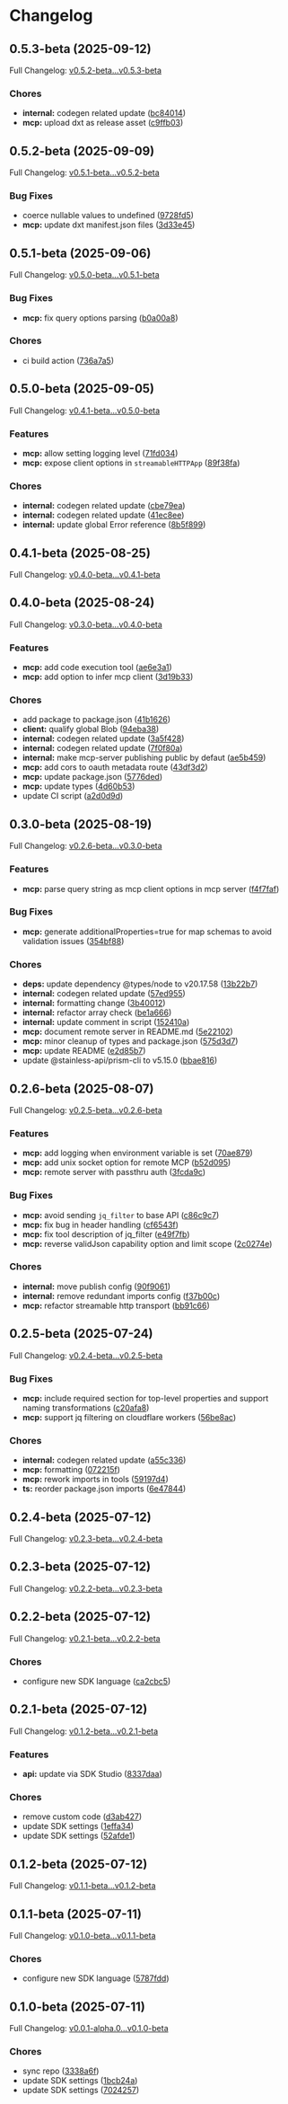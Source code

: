 # Changelog

## 0.5.3-beta (2025-09-12)

Full Changelog: [v0.5.2-beta...v0.5.3-beta](https://github.com/andreibesleaga/ocpi-sdk/compare/v0.5.2-beta...v0.5.3-beta)

### Chores

* **internal:** codegen related update ([bc84014](https://github.com/andreibesleaga/ocpi-sdk/commit/bc84014bba18aa756119e0e022211d5173b5e3c1))
* **mcp:** upload dxt as release asset ([c9ffb03](https://github.com/andreibesleaga/ocpi-sdk/commit/c9ffb03089b9227a5d368fff14c69ffaec4c6df3))

## 0.5.2-beta (2025-09-09)

Full Changelog: [v0.5.1-beta...v0.5.2-beta](https://github.com/andreibesleaga/ocpi-sdk/compare/v0.5.1-beta...v0.5.2-beta)

### Bug Fixes

* coerce nullable values to undefined ([9728fd5](https://github.com/andreibesleaga/ocpi-sdk/commit/9728fd5b3eac0be84a6a47e767da0162edfefd51))
* **mcp:** update dxt manifest.json files ([3d33e45](https://github.com/andreibesleaga/ocpi-sdk/commit/3d33e45398e05045d1bfec25003a89d8f45ef272))

## 0.5.1-beta (2025-09-06)

Full Changelog: [v0.5.0-beta...v0.5.1-beta](https://github.com/andreibesleaga/ocpi-sdk/compare/v0.5.0-beta...v0.5.1-beta)

### Bug Fixes

* **mcp:** fix query options parsing ([b0a00a8](https://github.com/andreibesleaga/ocpi-sdk/commit/b0a00a8a6269e6bb80382008c608cb9b9a68b766))


### Chores

* ci build action ([736a7a5](https://github.com/andreibesleaga/ocpi-sdk/commit/736a7a5dd9b2535aed085722f926b804615cdd0d))

## 0.5.0-beta (2025-09-05)

Full Changelog: [v0.4.1-beta...v0.5.0-beta](https://github.com/andreibesleaga/ocpi-sdk/compare/v0.4.1-beta...v0.5.0-beta)

### Features

* **mcp:** allow setting logging level ([71fd034](https://github.com/andreibesleaga/ocpi-sdk/commit/71fd0345773e557d3f6fb95cc19b2304949af6f5))
* **mcp:** expose client options in `streamableHTTPApp` ([89f38fa](https://github.com/andreibesleaga/ocpi-sdk/commit/89f38fad585a40659ad3fdc70e6d0063c709522d))


### Chores

* **internal:** codegen related update ([cbe79ea](https://github.com/andreibesleaga/ocpi-sdk/commit/cbe79eacbeb9d4f7de5467c99fa32cbefa420e49))
* **internal:** codegen related update ([41ec8ee](https://github.com/andreibesleaga/ocpi-sdk/commit/41ec8ee63975d93b4130b9c74e2c46037cb690ef))
* **internal:** update global Error reference ([8b5f899](https://github.com/andreibesleaga/ocpi-sdk/commit/8b5f89978a05b8fe71eb76a1cc57d6b34e060338))

## 0.4.1-beta (2025-08-25)

Full Changelog: [v0.4.0-beta...v0.4.1-beta](https://github.com/andreibesleaga/ocpi-sdk/compare/v0.4.0-beta...v0.4.1-beta)

## 0.4.0-beta (2025-08-24)

Full Changelog: [v0.3.0-beta...v0.4.0-beta](https://github.com/andreibesleaga/ocpi-sdk/compare/v0.3.0-beta...v0.4.0-beta)

### Features

* **mcp:** add code execution tool ([ae6e3a1](https://github.com/andreibesleaga/ocpi-sdk/commit/ae6e3a153eb1299b3d801bf3cf6d592435573332))
* **mcp:** add option to infer mcp client ([3d19b33](https://github.com/andreibesleaga/ocpi-sdk/commit/3d19b33dd9f7d397c48032c68f8541ad173831cb))


### Chores

* add package to package.json ([41b1626](https://github.com/andreibesleaga/ocpi-sdk/commit/41b16262b8221fe98da9bea71e16832ce742c1e3))
* **client:** qualify global Blob ([94eba38](https://github.com/andreibesleaga/ocpi-sdk/commit/94eba38feb0a354a94aadf2decce10b935d4888d))
* **internal:** codegen related update ([3a5f428](https://github.com/andreibesleaga/ocpi-sdk/commit/3a5f42865d41b355e340ea8c997a752b7dcb2cbd))
* **internal:** codegen related update ([7f0f80a](https://github.com/andreibesleaga/ocpi-sdk/commit/7f0f80a1348900bde4dd4eace00112901c764590))
* **internal:** make mcp-server publishing public by defaut ([ae5b459](https://github.com/andreibesleaga/ocpi-sdk/commit/ae5b45985be86d0be7ba8901d3fb4fb215cc638e))
* **mcp:** add cors to oauth metadata route ([43df3d2](https://github.com/andreibesleaga/ocpi-sdk/commit/43df3d201d0d4150b3b43c88e11dea1273203f9b))
* **mcp:** update package.json ([5776ded](https://github.com/andreibesleaga/ocpi-sdk/commit/5776ded4f09f90177a76c26dbfb8aeb3c63cad26))
* **mcp:** update types ([4d60b53](https://github.com/andreibesleaga/ocpi-sdk/commit/4d60b53aa88b0b16bbb8a6e9fad6249f57f079ee))
* update CI script ([a2d0d9d](https://github.com/andreibesleaga/ocpi-sdk/commit/a2d0d9d87c0fbf7c5c4e19504bccc263873fe54f))

## 0.3.0-beta (2025-08-19)

Full Changelog: [v0.2.6-beta...v0.3.0-beta](https://github.com/andreibesleaga/ocpi-sdk/compare/v0.2.6-beta...v0.3.0-beta)

### Features

* **mcp:** parse query string as mcp client options in mcp server ([f4f7faf](https://github.com/andreibesleaga/ocpi-sdk/commit/f4f7fafad51b33593073b6c97645196034a6e687))


### Bug Fixes

* **mcp:** generate additionalProperties=true for map schemas to avoid validation issues ([354bf88](https://github.com/andreibesleaga/ocpi-sdk/commit/354bf8816be06387ecc68fee66a4760df19177bb))


### Chores

* **deps:** update dependency @types/node to v20.17.58 ([13b22b7](https://github.com/andreibesleaga/ocpi-sdk/commit/13b22b798808555ba5fa7b180ed263fac80aa806))
* **internal:** codegen related update ([57ed955](https://github.com/andreibesleaga/ocpi-sdk/commit/57ed95572b58007a0b3bb4c11871c98a68c59b2b))
* **internal:** formatting change ([3b40012](https://github.com/andreibesleaga/ocpi-sdk/commit/3b40012eb1c94e731f363e3ad9217a46e0b368db))
* **internal:** refactor array check ([be1a666](https://github.com/andreibesleaga/ocpi-sdk/commit/be1a666f67d750b8b7343d1dfdc6ab97daaa37d1))
* **internal:** update comment in script ([152410a](https://github.com/andreibesleaga/ocpi-sdk/commit/152410a1d345f0fc55f8afbfad424865b90fc173))
* **mcp:** document remote server in README.md ([5e22102](https://github.com/andreibesleaga/ocpi-sdk/commit/5e221029076cceef200dd810db01129dd9e236e2))
* **mcp:** minor cleanup of types and package.json ([575d3d7](https://github.com/andreibesleaga/ocpi-sdk/commit/575d3d7cb04e93cd13ea3c1b7e116b85c73c2434))
* **mcp:** update README ([e2d85b7](https://github.com/andreibesleaga/ocpi-sdk/commit/e2d85b7c38a9f67c06d85efb0cdb99ec1081bc90))
* update @stainless-api/prism-cli to v5.15.0 ([bbae816](https://github.com/andreibesleaga/ocpi-sdk/commit/bbae81622fe8d8bde73f5d6bf5e23797dbe8be9a))

## 0.2.6-beta (2025-08-07)

Full Changelog: [v0.2.5-beta...v0.2.6-beta](https://github.com/andreibesleaga/ocpi-sdk/compare/v0.2.5-beta...v0.2.6-beta)

### Features

* **mcp:** add logging when environment variable is set ([70ae879](https://github.com/andreibesleaga/ocpi-sdk/commit/70ae87911f1e0936f1e520ff4a50c9b3bbbbf8b7))
* **mcp:** add unix socket option for remote MCP ([b52d095](https://github.com/andreibesleaga/ocpi-sdk/commit/b52d095fea9590962431fa288ae86f40be19d2c6))
* **mcp:** remote server with passthru auth ([3fcda9c](https://github.com/andreibesleaga/ocpi-sdk/commit/3fcda9c4a91b32638e2c4f95b278e800e3a77f73))


### Bug Fixes

* **mcp:** avoid sending `jq_filter` to base API ([c86c9c7](https://github.com/andreibesleaga/ocpi-sdk/commit/c86c9c7c2ed577568ea0f208f0872fce8df89626))
* **mcp:** fix bug in header handling ([cf6543f](https://github.com/andreibesleaga/ocpi-sdk/commit/cf6543faa36170c33db4fa89f3ac8c7ec40e18f0))
* **mcp:** fix tool description of jq_filter ([e49f7fb](https://github.com/andreibesleaga/ocpi-sdk/commit/e49f7fb13e1042a61d852424f20841df8d3ed7e0))
* **mcp:** reverse validJson capability option and limit scope ([2c0274e](https://github.com/andreibesleaga/ocpi-sdk/commit/2c0274eb0b93b4338e2249bd93b795c09e0c226e))


### Chores

* **internal:** move publish config ([90f9061](https://github.com/andreibesleaga/ocpi-sdk/commit/90f9061df92f8f7b27da9f8938cbd26ae1350ff0))
* **internal:** remove redundant imports config ([f37b00c](https://github.com/andreibesleaga/ocpi-sdk/commit/f37b00cc0098a0eed215895084b6f7c27b299db4))
* **mcp:** refactor streamable http transport ([bb91c66](https://github.com/andreibesleaga/ocpi-sdk/commit/bb91c661b135ee0f259761f262dd86de64dab618))

## 0.2.5-beta (2025-07-24)

Full Changelog: [v0.2.4-beta...v0.2.5-beta](https://github.com/andreibesleaga/ocpi-sdk/compare/v0.2.4-beta...v0.2.5-beta)

### Bug Fixes

* **mcp:** include required section for top-level properties and support naming transformations ([c20afa8](https://github.com/andreibesleaga/ocpi-sdk/commit/c20afa8aaa9a6e52fc348f53d03216fe8319f463))
* **mcp:** support jq filtering on cloudflare workers ([56be8ac](https://github.com/andreibesleaga/ocpi-sdk/commit/56be8acb4fae9e2ee5fb401feba680b30eabc5ba))


### Chores

* **internal:** codegen related update ([a55c336](https://github.com/andreibesleaga/ocpi-sdk/commit/a55c336a448a40100782962440679907530788f5))
* **mcp:** formatting ([072215f](https://github.com/andreibesleaga/ocpi-sdk/commit/072215ff12a0094e689af863a8994fe450f898d7))
* **mcp:** rework imports in tools ([59197d4](https://github.com/andreibesleaga/ocpi-sdk/commit/59197d43e54117cbafc2f3f0345137491a117738))
* **ts:** reorder package.json imports ([6e47844](https://github.com/andreibesleaga/ocpi-sdk/commit/6e478440b8433bd3342aa01df4343f6e9e47a03b))

## 0.2.4-beta (2025-07-12)

Full Changelog: [v0.2.3-beta...v0.2.4-beta](https://github.com/andreibesleaga/ocpi-sdk/compare/v0.2.3-beta...v0.2.4-beta)

## 0.2.3-beta (2025-07-12)

Full Changelog: [v0.2.2-beta...v0.2.3-beta](https://github.com/andreibesleaga/ocpi-sdk/compare/v0.2.2-beta...v0.2.3-beta)

## 0.2.2-beta (2025-07-12)

Full Changelog: [v0.2.1-beta...v0.2.2-beta](https://github.com/andreibesleaga/ocpi-sdk/compare/v0.2.1-beta...v0.2.2-beta)

### Chores

* configure new SDK language ([ca2cbc5](https://github.com/andreibesleaga/ocpi-sdk/commit/ca2cbc55e411bc832d4a6625c3bb4b1427aa95e1))

## 0.2.1-beta (2025-07-12)

Full Changelog: [v0.1.2-beta...v0.2.1-beta](https://github.com/andreibesleaga/ocpi-sdk/compare/v0.1.2-beta...v0.2.1-beta)

### Features

* **api:** update via SDK Studio ([8337daa](https://github.com/andreibesleaga/ocpi-sdk/commit/8337daa10db2f9b996ec341a9ec06ecddd507b83))


### Chores

* remove custom code ([d3ab427](https://github.com/andreibesleaga/ocpi-sdk/commit/d3ab4274ba08659c96b8a7ccd8584794a946c5a1))
* update SDK settings ([1effa34](https://github.com/andreibesleaga/ocpi-sdk/commit/1effa347a28f3b88eb35c2dfbb831b665ac9d288))
* update SDK settings ([52afde1](https://github.com/andreibesleaga/ocpi-sdk/commit/52afde1eba4c219b1ac06b4d2a4704aea3eb3648))

## 0.1.2-beta (2025-07-12)

Full Changelog: [v0.1.1-beta...v0.1.2-beta](https://github.com/andreibesleaga/ocpi-sdk/compare/v0.1.1-beta...v0.1.2-beta)

## 0.1.1-beta (2025-07-11)

Full Changelog: [v0.1.0-beta...v0.1.1-beta](https://github.com/andreibesleaga/ocpi-sdk/compare/v0.1.0-beta...v0.1.1-beta)

### Chores

* configure new SDK language ([5787fdd](https://github.com/andreibesleaga/ocpi-sdk/commit/5787fddbcb94c303038a3e53954f52ef581f5d7b))

## 0.1.0-beta (2025-07-11)

Full Changelog: [v0.0.1-alpha.0...v0.1.0-beta](https://github.com/andreibesleaga/ocpi-sdk/compare/v0.0.1-alpha.0...v0.1.0-beta)

### Chores

* sync repo ([3338a6f](https://github.com/andreibesleaga/ocpi-sdk/commit/3338a6faf483c3629fe37127d8e24a6836d34e79))
* update SDK settings ([1bcb24a](https://github.com/andreibesleaga/ocpi-sdk/commit/1bcb24a201fb18095512e6f0b57163899892f823))
* update SDK settings ([7024257](https://github.com/andreibesleaga/ocpi-sdk/commit/7024257b1a96d865dcd63cda895f2fd8935c0dd0))
